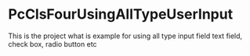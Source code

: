 # PcClsFourUsingAllTypeUserInput
This is the project what is example for using all type input field text field, check box, radio button etc
